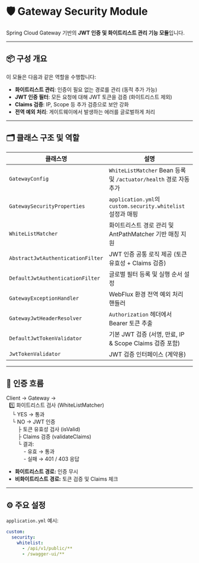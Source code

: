 # 🛡️ Gateway Security Module

Spring Cloud Gateway 기반의 **JWT 인증 및 화이트리스트 관리 기능 모듈**입니다.

---

## 📦 구성 개요

이 모듈은 다음과 같은 역할을 수행합니다:

- **화이트리스트 관리**: 인증이 필요 없는 경로를 관리 (동적 추가 가능)
- **JWT 인증 필터**: 모든 요청에 대해 JWT 토큰을 검증 (화이트리스트 제외)
- **Claims 검증**: IP, Scope 등 추가 검증으로 보안 강화
- **전역 예외 처리**: 게이트웨이에서 발생하는 에러를 글로벌하게 처리

---

## 🗂️ 클래스 구조 및 역할

| 클래스명 | 설명 |
| --- | --- |
| `GatewayConfig` | `WhiteListMatcher` Bean 등록 및 `/actuator/health` 경로 자동 추가 |
| `GatewaySecurityProperties` | `application.yml`의 `custom.security.whitelist` 설정과 매핑 |
| `WhiteListMatcher` | 화이트리스트 경로 관리 및 AntPathMatcher 기반 매칭 지원 |
| `AbstractJwtAuthenticationFilter` | JWT 인증 공통 로직 제공 (토큰 유효성 + Claims 검증) |
| `DefaultJwtAuthenticationFilter` | 글로벌 필터 등록 및 실행 순서 설정 |
| `GatewayExceptionHandler` | WebFlux 환경 전역 예외 처리 핸들러 |
| `GatewayJwtHeaderResolver` | `Authorization` 헤더에서 Bearer 토큰 추출 |
| `DefaultJwtTokenValidator` | 기본 JWT 검증 (서명, 만료, IP & Scope Claims 검증 포함) |
| `JwtTokenValidator` | JWT 검증 인터페이스 (계약용) |

---

## 🔐 인증 흐름

Client → Gateway →  
&nbsp;&nbsp;1️⃣ 화이트리스트 검사 (WhiteListMatcher)  
&nbsp;&nbsp;&nbsp;&nbsp;└ YES → 통과  
&nbsp;&nbsp;&nbsp;&nbsp;└ NO → JWT 인증  
&nbsp;&nbsp;&nbsp;&nbsp;&nbsp;&nbsp;&nbsp;&nbsp;├ 토큰 유효성 검사 (isValid)  
&nbsp;&nbsp;&nbsp;&nbsp;&nbsp;&nbsp;&nbsp;&nbsp;├ Claims 검증 (validateClaims)  
&nbsp;&nbsp;&nbsp;&nbsp;&nbsp;&nbsp;&nbsp;&nbsp;└ 결과:  
&nbsp;&nbsp;&nbsp;&nbsp;&nbsp;&nbsp;&nbsp;&nbsp;&nbsp;&nbsp;&nbsp;&nbsp;- 유효 → 통과  
&nbsp;&nbsp;&nbsp;&nbsp;&nbsp;&nbsp;&nbsp;&nbsp;&nbsp;&nbsp;&nbsp;&nbsp;- 실패 → 401 / 403 응답

- **화이트리스트 경로:** 인증 무시
- **비화이트리스트 경로:** 토큰 검증 및 Claims 체크

---

## ⚙️ 주요 설정

`application.yml` 예시:

```yaml
custom:
  security:
    whitelist:
      - /api/v1/public/**
      - /swagger-ui/**
